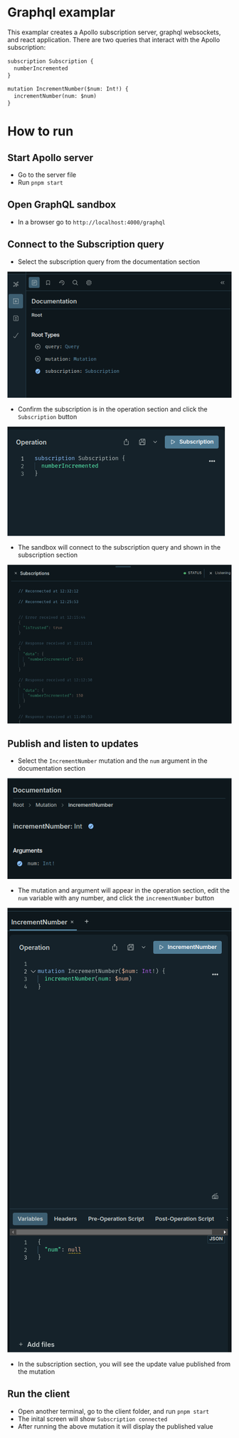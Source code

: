 # Graphql examplar

This examplar creates a Apollo subscription server, graphql websockets, and react application. There are two queries that interact with the Apollo subscription:

```
subscription Subscription {
  numberIncremented
}
```

```
mutation IncrementNumber($num: Int!) {
  incrementNumber(num: $num)
}
```

# How to run

## Start Apollo server

- Go to the server file
- Run `pnpm start`

## Open GraphQL sandbox

- In a browser go to `http://localhost:4000/graphql`

## Connect to the Subscription query

- Select the subscription query from the documentation section

![image](docs/images/graphql-documentation.png)

- Confirm the subscription is in the operation section and click the `Subscription` button

![image](docs/images/graphql-operation.png)

- The sandbox will connect to the subscription query and shown in the subscription section

![image](docs/images/graphql-subscription.png)

## Publish and listen to updates

- Select the `IncrementNumber` mutation and the `num` argument in the documentation section

![image](docs/images/graphqp-mutation-documentation.png)

- The mutation and argument will appear in the operation section, edit the `num` variable with any number, and click the `incrementNumber` button

![image](docs/images/graphql-mutation-operation.png)

- In the subscription section, you will see the update value published from the mutation

## Run the client

- Open another terminal, go to the client folder, and run `pnpm start`
- The inital screen will show `Subscription connected`
- After running the above mutation it will display the published value
